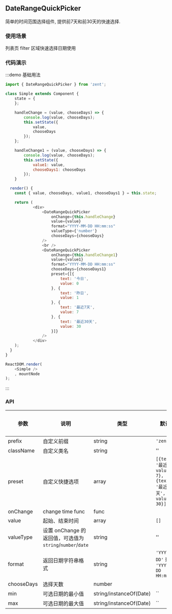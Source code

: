 ## DateRangeQuickPicker

简单的时间范围选择组件, 提供前7天和前30天的快速选择.

### 使用场景

列表页 filter 区域快速选择日期使用

### 代码演示

:::demo 基础用法
```js
import { DateRangeQuickPicker } from 'zent';

class Simple extends Component {
	state = {
	};

	handleChange = (value, chooseDays) => {
		console.log(value, chooseDays);
		this.setState({
			value,
			chooseDays
		});
	};

	handleChange1 = (value, chooseDays) => {
		console.log(value, chooseDays);
		this.setState({
			value1: value,
			chooseDays1: chooseDays
		});
	}

  render() {
    const { value, chooseDays, value1, chooseDays1 } = this.state;

    return (
			<div>
				<DateRangeQuickPicker
					onChange={this.handleChange}
					value={value}
					format="YYYY-MM-DD HH:mm:ss"
					valueType={'number'}
					chooseDays={chooseDays}
				/>
				<br />
				<DateRangeQuickPicker
					onChange={this.handleChange1}
					value={value1}
					format="YYYY-MM-DD HH:mm:ss"
					chooseDays={chooseDays1}
					preset={[{
						text: '今日',
						value: 0
					}, {
						text: '昨日',
						value: 1
					}, {
						text: '最近7天',
						value: 7
					}, {
						text: '最近30天',
						value: 30
					}]}
				/>
			</div>
    );
  }
}

ReactDOM.render(
	<Simple />
	, mountNode
);

```
:::


### API

| 参数            | 说明               | 类型             | 默认值      | 备选值     |
|------          |------              |------            |--------    |--------   |
| prefix         | 自定义前缀           | string          | `'zent'`    |           |
| className      | 自定义类名          | string            |   ''      |              |
| preset         | 自定义快捷选项      | array             | `[{text: '最近7天', value: 7}, {text: '最近30天', value: 30}]`    |           |
| onChange       | change time func  | func             |         |              |
| value          | 起始、结束时间       | array           |   `[]`        |             |
| valueType | 设置 onChange 的返回值，可选值为 `string`/`number`/`date`  | string     | '' | 否    |
| format         | 返回日期字符串格式   |  string          |   `'YYYY-MM-DD'` 或 `'YYYY-MM-DD HH:mm:ss'`   |           |
| chooseDays     | 选择天数           |  number          |               |         |
| min            | 可选日期的最小值    | string/instanceOf(Date)  | ``   | 否    |
| max            | 可选日期的最大值    | string/instanceOf(Date)  | ``    | 否    |
